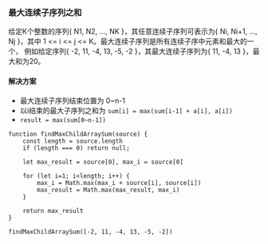 ### 最大连续子序列之和

给定K个整数的序列{ N1, N2, ..., NK }，其任意连续子序列可表示为{ Ni, Ni+1, ..., Nj }，其中 1 <= i <= j <= K。最大连续子序列是所有连续子序中元素和最大的一个， 例如给定序列{ -2, 11, -4, 13, -5, -2 }，其最大连续子序列为{ 11, -4, 13 }，最大和为20。

#### 解决方案

- 最大连续子序列结束位置为 0~n-1
- 以i结束的最大子序列之和为 `sum[i] = max(sum[i-1] + a[i], a[i])`
- `result = max(sum[0~n-1])`

```
function findMaxChildArraySum(source) {
    const length = source.length
    if (length === 0) return null;

    let max_result = source[0], max_i = source[0]

    for (let i=1; i<length; i++) {
        max_i = Math.max(max_i + source[i], source[i])
        max_result = Math.max(max_result, max_i)
    }

    return max_result
}

findMaxChildArraySum([-2, 11, -4, 13, -5, -2])

```